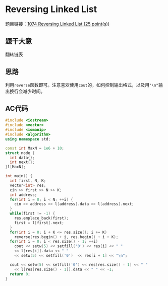 # Reversing Linked List
题目链接：[1074 Reversing Linked List (25 point(s))](https://pintia.cn/problem-sets/994805342720868352/problems/994805394512134144)

## 题干大意

翻转链表

## 思路

利用`reverse`函数即可。注意喜欢使用`cout`的，如何控制输出格式，以及用`"\n"`输出换行会减少时间。

## AC代码
```cpp linenums="1"
#include <iostream>
#include <vector>
#include <iomanip>
#include <algorithm>
using namespace std;

const int MaxN = 1e6 + 10;
struct node {
  int data{};
  int next{};
}l[MaxN];

int main() {
  int first, N, K;
  vector<int> res;
  cin >> first >> N >> K;
  int address;
  for(int i = 0; i < N; ++i) {
    cin >> address >> l[address].data >> l[address].next;
  }
  while(first != -1) {
    res.emplace_back(first);
    first = l[first].next;
  }
  for(int i = 0; i + K <= res.size(); i += K)
    reverse(res.begin() + i, res.begin() + i + K);
  for(int i = 0; i < res.size() - 1; ++i)
    cout << setw(5) << setfill('0') << res[i] << " "
    << l[res[i]].data << " "
    << setw(5) << setfill('0')  << res[i + 1] << "\n";

  cout << setw(5) << setfill('0') << res[res.size() - 1] << " "
    << l[res[res.size() - 1]].data << " " << -1;
  return 0;
}
```

